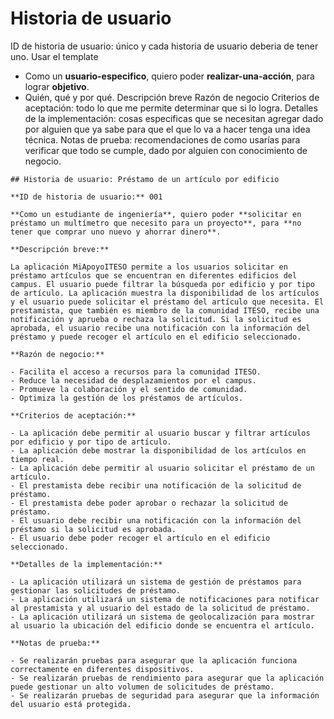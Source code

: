 # Historia de usuario
ID de historia de usuario: único y cada historia de usuario deberia de tener uno.
Usar el template
- Como un **usuario-especifico**, quiero poder **realizar-una-acción**, para lograr **objetivo**.
- Quién, qué y por qué.
Descripción breve
Razón de negocio
Criterios de aceptación: todo lo que me permite determinar que si lo logra.
Detalles de la implementación: cosas especificas que se necesitan agregar dado por alguien que ya sabe para que el que lo va a hacer tenga una idea técnica.
Notas de prueba: recomendaciones de como usarías para verificar que todo se cumple, dado por alguien con conocimiento de negocio.

```
## Historia de usuario: Préstamo de un artículo por edificio

**ID de historia de usuario:** 001

**Como un estudiante de ingeniería**, quiero poder **solicitar en préstamo un multímetro que necesito para un proyecto**, para **no tener que comprar uno nuevo y ahorrar dinero**.

**Descripción breve:**

La aplicación MiApoyoITESO permite a los usuarios solicitar en préstamo artículos que se encuentran en diferentes edificios del campus. El usuario puede filtrar la búsqueda por edificio y por tipo de artículo. La aplicación muestra la disponibilidad de los artículos y el usuario puede solicitar el préstamo del artículo que necesita. El prestamista, que también es miembro de la comunidad ITESO, recibe una notificación y aprueba o rechaza la solicitud. Si la solicitud es aprobada, el usuario recibe una notificación con la información del préstamo y puede recoger el artículo en el edificio seleccionado.

**Razón de negocio:**

- Facilita el acceso a recursos para la comunidad ITESO.
- Reduce la necesidad de desplazamientos por el campus.
- Promueve la colaboración y el sentido de comunidad.
- Optimiza la gestión de los préstamos de artículos.

**Criterios de aceptación:**

- La aplicación debe permitir al usuario buscar y filtrar artículos por edificio y por tipo de artículo.
- La aplicación debe mostrar la disponibilidad de los artículos en tiempo real.
- La aplicación debe permitir al usuario solicitar el préstamo de un artículo.
- El prestamista debe recibir una notificación de la solicitud de préstamo.
- El prestamista debe poder aprobar o rechazar la solicitud de préstamo.
- El usuario debe recibir una notificación con la información del préstamo si la solicitud es aprobada.
- El usuario debe poder recoger el artículo en el edificio seleccionado.

**Detalles de la implementación:**

- La aplicación utilizará un sistema de gestión de préstamos para gestionar las solicitudes de préstamo.
- La aplicación utilizará un sistema de notificaciones para notificar al prestamista y al usuario del estado de la solicitud de préstamo.
- La aplicación utilizará un sistema de geolocalización para mostrar al usuario la ubicación del edificio donde se encuentra el artículo.

**Notas de prueba:**

- Se realizarán pruebas para asegurar que la aplicación funciona correctamente en diferentes dispositivos.
- Se realizarán pruebas de rendimiento para asegurar que la aplicación puede gestionar un alto volumen de solicitudes de préstamo.
- Se realizarán pruebas de seguridad para asegurar que la información del usuario está protegida.
```